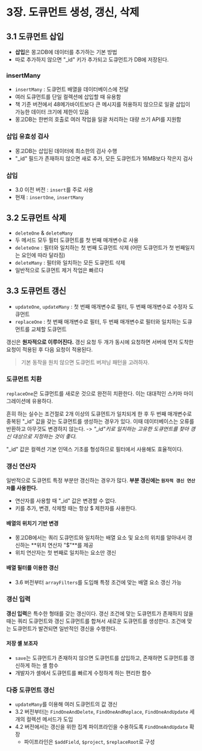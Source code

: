 # 3장. 도큐먼트 생성, 갱신, 삭제

## 3.1 도큐먼트 삽입

- **삽입**은 몽고DB에 데이터를 추가하는 기본 방법
- 따로 추가하지 않으면 "_id" 키가 추가되고 도큐먼트가 DB에 저장된다.

### insertMany

- `insertMany` : 도큐먼트 배열을 데이터베이스에 전달
- 여러 도큐먼트를 단일 컬렉션에 삽입할 때 유용함
- 책 기준 버전에서 48메가바이트보다 큰 메시지를 허용하지 않으므로 일괄 삽입이 가능한 데이터 크기에 제한이 있음
- 몽고DB는 한번의 호출로 여러 작업을 일괄 처리하는 대량 쓰기 API를 지원함

### 삽입 유효성 검사

- 몽고DB는 삽입된 데이터에 최소한의 검사 수행
- "_id" 필드가 존재하지 않으면 새로 추가, 모든 도큐먼트가 16MB보다 작은지 검사

### 삽입

- 3.0 이전 버전 : `insert`를 주로 사용
- 현재 : `insertOne`, `insertMany`

## 3.2 도큐먼트 삭제

- `deleteOne` & `deleteMany`
- 두 메서드 모두 필터 도큐먼트를 첫 번째 매개변수로 사용
- `deleteOne` : 필터와 일치하는 첫 번째 도큐먼트 삭제 (어떤 도큐먼트가 첫 번째일지는 요인에 따라 달라짐)
- `deleteMany` : 필터와 일치하는 모든 도큐먼트 삭제
- 일반적으로 도큐먼트 제거 작업은 빠르다

## 3.3 도큐먼트 갱신

- `updateOne`, `updateMany` : 첫 번째 매개변수로 필터, 두 번째 매개변수로 수정자 도큐먼트
- `replaceOne` : 첫 번째 매개변수로 필터, 두 번째 매개변수로 필터와 일치하는 도큐먼트를 교체할 도큐먼트

갱신은 **원자적으로 이루어진다.** 갱신 요청 두 개가 동시에 요청하면 서버에 먼저 도착한 요청이 적용된 후 다음 요청이 적용된다.

> 기본 동작을 원치 않으면 도큐먼트 버저닝 패턴을 고려하자.

### 도큐먼트 치환

`replaceOne`은 도큐먼트를 새로운 것으로 완전히 치환한다. 이는 대대적인 스키마 마이그레이션에 유용하다.

흔히 하는 실수는 조건절로 2개 이상의 도큐먼트가 일치되게 한 후 두 번째 매개변수로 중복된 "_id" 값을 갖는 도큐먼트를 생성하는 경우가 있다. 이때 데이터베이스는 오류를 반환하고 아무것도 변경하지 않는다. -> *"_id"키로 일치하는 고유한 도큐먼트를 찾아 갱신 대상으로 지정하는 것이 좋다.*

"_id" 값은 컬렉션 기본 인덱스 기초를 형성하므로 필터에서 사용해도 효율적이다.

### 갱신 연산자

일반적으로 도큐먼트 특정 부분만 갱신하는 경우가 많다. **부분 갱신에는 `원자적 갱신 연산자`를 사용한다.**

- 연산자를 사용할 때 "_id" 값은 변경할 수 없다.
- 키를 추가, 변경, 삭제할 때는 항상 $ 제한자를 사용한다.

#### 배열의 위치기 기반 변경

- 몽고DB에서는 쿼리 도큐먼트와 일치하는 배열 요소 및 요소의 위치를 알아내서 갱신하는 **위치 연산자 "$"**를 제공
- 위치 연산자는 첫 번째로 일치하는 요소만 갱신

#### 배열 필터를 이용한 갱신

- 3.6 버전부터 `arrayFilters`를 도입해 특정 조건에 맞는 배열 요소 갱신 가능

### 갱신 입력

**갱신 입력**은 특수한 형태를 갖는 갱신이다. 갱신 조건에 맞는 도큐먼트가 존재하지 않을 때는 쿼리 도큐먼트와 갱신 도큐먼트를 합쳐서 새로운 도큐먼트를 생성한다. 조건에 맞는 도큐먼트가 발견되면 일반적인 갱신을 수행한다.

#### 저장 셸 보조자

- `save`는 도큐먼트가 존재하지 않으면 도큐먼트를 삽입하고, 존재하면 도큐먼트를 갱신하게 하는 셸 함수
- 개발자가 셸에서 도큐먼트를 빠르게 수정하게 하는 편리한 함수

### 다중 도큐먼트 갱신

- `updateMany`를 이용해 여러 도큐먼트의 값 갱신
- 3.2 버전부터는 `FindOneAndDelete`, `FindOneAndReplace`, `FindOneAndUpdate` 세 개의 컬렉션 메서드가 도입
- 4.2 버전에서는 갱신을 위한 집계 파이프라인을 수용하도록 `FindOneAndUpdate` 확장
  - 파이프라인은 `$addField`, `$project`, `$replaceRoot`로 구성
